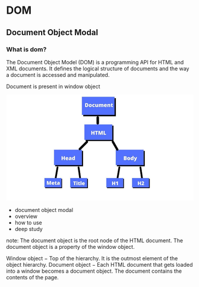 # DOM
## Document Object Modal

### What is dom? 

The Document Object Model (DOM) is a programming API for HTML and XML documents. It defines the logical structure of documents and the way a document is accessed and manipulated.


Document is present in window object 

![DOM Tree](./dom.jpg "a title")

- document object modal
- overview 
- how to use 
- deep study 

note: The document object is the root node of the HTML document. The document object is a property of the window object.


Window object − Top of the hierarchy. It is the outmost element of the object hierarchy. Document object − Each HTML document that gets loaded into a window becomes a document object. The document contains the contents of the page.

